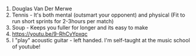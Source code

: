    1. Douglas Van Der Merwe
   2. Tennis - It's both mental (outsmart your opponent) and physical (Fit to run short sprints for 2-3hours per match)
   3. Soup - Keeps you fuller for longer and its easy to make
   4. https://youtu.be/9-RhCvYpxqc
   5. I "play" acoustic guitar - left handed. I'm self-taught at the music school of youtube!